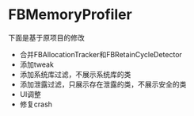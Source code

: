 # FBMemoryProfiler

下面是基于原项目的修改

* 合并FBAllocationTracker和FBRetainCycleDetector
* 添加tweak
* 添加系统库过滤，不展示系统库的类
* 添加泄露过滤，只展示存在泄露的类，不展示安全的类
* UI调整
* 修复crash


